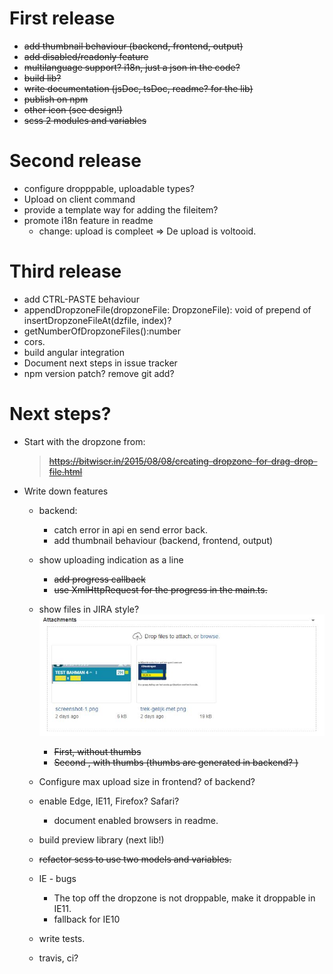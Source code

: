 # First release

- ~~add thumbnail behaviour (backend, frontend, output)~~
- ~~add disabled/readonly feature~~
- ~~multilanguage support? i18n, just a json in the code?~~
- ~~build lib?~~
- ~~write documentation (jsDoc, tsDoc, readme? for the lib)~~
- ~~publish on npm~~
- ~~other icon (see design!)~~
- ~~scss 2 modules and variables~~

# Second release
- configure dropppable, uploadable types?
- Upload on client command
- provide a template way for adding the fileitem?
- promote i18n feature in readme 
    - change: upload is compleet => De upload is voltooid.
    
# Third release
- add CTRL-PASTE behaviour
- appendDropzoneFile(dropzoneFile: DropzoneFile): void of prepend of insertDropzoneFileAt(dzfile, index)? 
- getNumberOfDropzoneFiles():number
- cors.
- build angular integration
- Document next steps in issue tracker
- npm version patch? remove git add?

# Next steps?

- Start with the dropzone from:

    > ~~https://bitwiser.in/2015/08/08/creating-dropzone-for-drag-drop-file.html~~
    
- Write down features 
    - backend:
        - catch error in api en send error back.
        - add thumbnail behaviour (backend, frontend, output)
    - show uploading indication as a line
        - ~~add  progress callback~~
        - ~~use XmlHttpRequest for the progress in the main.ts.~~
    - show files in JIRA style?  ![alt jira example](./images/JIRA-style.JPG)
        - ~~First, without thumbs~~
        - ~~Second , with thumbs (thumbs are generated in backend? )~~
    - Configure max upload size in frontend? of backend?
    - enable Edge, IE11, Firefox? Safari?
        - document enabled browsers in readme.
    - build preview library (next lib!)
    - ~~refactor scss to use two models and variables.~~
    
    - IE - bugs
        - The top off the dropzone is not droppable, make it droppable in IE11.
        - fallback for IE10
    - write tests.
    - travis, ci?
